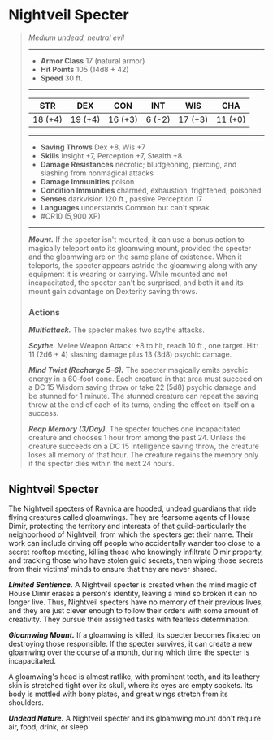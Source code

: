 # Nightveil Specter
>*Medium undead, neutral evil*
>___
>- **Armor Class** 17 (natural armor)
>- **Hit Points** 105 (14d8 + 42)
>- **Speed** 30 ft.
>___
>|STR|DEX|CON|INT|WIS|CHA|
>|:---:|:---:|:---:|:---:|:---:|:---:|
>|18 (+4)|19 (+4)|16 (+3)|6 (-2)|17 (+3)|11 (+0)|
>___
>- **Saving Throws** Dex +8, Wis +7
>- **Skills** Insight +7, Perception +7, Stealth +8
>- **Damage Resistances** necrotic; bludgeoning, piercing, and slashing from nonmagical attacks
>- **Damage Immunities** poison
>- **Condition Immunities** charmed, exhaustion, frightened, poisoned
>- **Senses** darkvision 120 ft., passive Perception 17
>- **Languages** understands Common but can't speak
>- #CR10 (5,900 XP)
>___
>***Mount.*** If the specter isn't mounted, it can use a bonus action to magically teleport onto its gloamwing mount, provided the specter and the gloamwing are on the same plane of existence. When it teleports, the specter appears astride the gloamwing along with any equipment it is wearing or carrying. While mounted and not incapacitated, the specter can't be surprised, and both it and its mount gain advantage on Dexterity saving throws.  
>
>### Actions
>***Multiattack.*** The specter makes two scythe attacks.  
>
>***Scythe.*** Melee Weapon Attack: +8 to hit, reach 10 ft., one target. Hit: 11 (2d6 + 4) slashing damage plus 13 (3d8) psychic damage.  
>
>***Mind Twist (Recharge 5–6).*** The specter magically emits psychic energy in a 60-foot cone. Each creature in that area must succeed on a DC 15 Wisdom saving throw or take 22 (5d8) psychic damage and be stunned for 1 minute. The stunned creature can repeat the saving throw at the end of each of its turns, ending the effect on itself on a success.  
>
>***Reap Memory (3/Day).*** The specter touches one incapacitated creature and chooses 1 hour from among the past 24. Unless the creature succeeds on a DC 15 Intelligence saving throw, the creature loses all memory of that hour. The creature regains the memory only if the specter dies within the next 24 hours.

## Nightveil Specter

The Nightveil specters of Ravnica are hooded, undead guardians that ride flying creatures called gloamwings. They are fearsome agents of House Dimir, protecting the territory and interests of that guild-particularly the neighborhood of Nightveil, from which the specters get their name. Their work can include driving off people who accidentally wander too close to a secret rooftop meeting, killing those who knowingly infiltrate Dimir property, and tracking those who have stolen guild secrets, then wiping those secrets from their victims' minds to ensure that they are never shared.

***Limited Sentience.*** A Nightveil specter is created when the mind magic of House Dimir erases a person's identity, leaving a mind so broken it can no longer live. Thus, Nightveil specters have no memory of their previous lives, and they are just clever enough to follow their orders with some amount of creativity. They pursue their assigned tasks with fearless determination.

***Gloamwing Mount.*** If a gloamwing is killed, its specter becomes fixated on destroying those responsible. If the specter survives, it can create a new gloamwing over the course of a month, during which time the specter is incapacitated.

A gloamwing's head is almost ratlike, with prominent teeth, and its leathery skin is stretched tight over its skull, where its eyes are empty sockets. Its body is mottled with bony plates, and great wings stretch from its shoulders.

***Undead Nature.*** A Nightveil specter and its gloamwing mount don't require air, food, drink, or sleep.